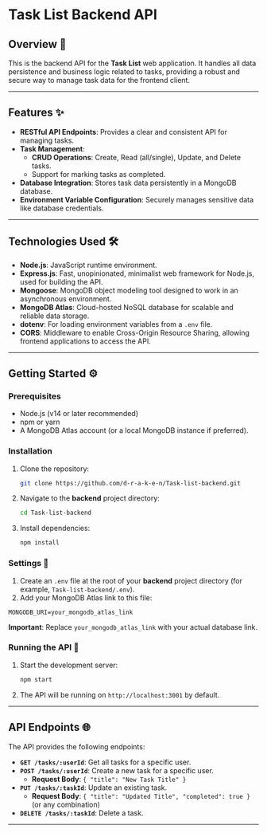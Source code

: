 # Task List Backend API

## Overview 🚀

This is the backend API for the **Task List** web application. It handles all data persistence and business logic related to tasks, providing a robust and secure way to manage task data for the frontend client.

---

## Features ✨

- **RESTful API Endpoints**: Provides a clear and consistent API for managing tasks.
- **Task Management**:
  - **CRUD Operations**: Create, Read (all/single), Update, and Delete tasks.
  - Support for marking tasks as completed.
- **Database Integration**: Stores task data persistently in a MongoDB database.
- **Environment Variable Configuration**: Securely manages sensitive data like database credentials.

---

## Technologies Used 🛠️

- **Node.js**: JavaScript runtime environment.
- **Express.js**: Fast, unopinionated, minimalist web framework for Node.js, used for building the API.
- **Mongoose**: MongoDB object modeling tool designed to work in an asynchronous environment.
- **MongoDB Atlas**: Cloud-hosted NoSQL database for scalable and reliable data storage.
- **dotenv**: For loading environment variables from a `.env` file.
- **CORS**: Middleware to enable Cross-Origin Resource Sharing, allowing frontend applications to access the API.

---

## Getting Started ⚙️

### Prerequisites

- Node.js (v14 or later recommended)
- npm or yarn
- A MongoDB Atlas account (or a local MongoDB instance if preferred).

### Installation

1.  Clone the repository:
    ```bash
    git clone https://github.com/d-r-a-k-e-n/Task-list-backend.git
    ```
2.  Navigate to the **backend** project directory:
    ```bash
    cd Task-list-backend
    ```
3.  Install dependencies:
    ```bash
    npm install
    ```

### Settings 📄

1.  Create an `.env` file at the root of your **backend** project directory (for example, `Task-list-backend/.env`).
2.  Add your MongoDB Atlas link to this file:

```dotenv
MONGODB_URI=your_mongodb_atlas_link
```

**Important**: Replace `your_mongodb_atlas_link` with your actual database link.

### Running the API 🏃

1.  Start the development server:
    ```bash
    npm start
    ```
2.  The API will be running on `http://localhost:3001` by default.

---

## API Endpoints 🌐

The API provides the following endpoints:

- **`GET /tasks/:userId`**: Get all tasks for a specific user.
- **`POST /tasks/:userId`**: Create a new task for a specific user.
  - **Request Body**: `{ "title": "New Task Title" }`
- **`PUT /tasks/:taskId`**: Update an existing task.
  - **Request Body**: `{ "title": "Updated Title", "completed": true }` (or any combination)
- **`DELETE /tasks/:taskId`**: Delete a task.

---
